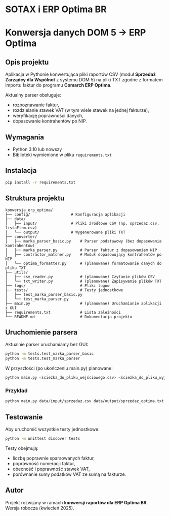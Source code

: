 # **SOTAX i ERP Optima BR**

# Konwersja danych DOM 5 → ERP Optima

## Opis projektu
Aplikacja w Pythonie konwertująca pliki raportów CSV (moduł **Sprzedaż Zarządcy dla Wspólnot** z systemu DOM 5) na pliki TXT zgodne z formatem importu faktur do programu **Comarch ERP Optima**.

Aktualny parser obsługuje:
- rozpoznawanie faktur,
- rozdzielanie stawek VAT (w tym wiele stawek na jednej fakturze),
- weryfikację poprawności danych,
- dopasowanie kontrahentów po NIP.

## Wymagania
- Python 3.10 lub nowszy
- Biblioteki wymienione w pliku `requirements.txt`

## Instalacja
```bash
pip install -r requirements.txt
```

## Struktura projektu
```
konwersja_erp_optima/
├── config/                  # Konfiguracja aplikacji
├── data/
│   ├── input/               # Pliki źródłowe CSV (np. sprzedaz.csv, listaFirm.csv)
│   └── output/              # Wygenerowane pliki TXT
├── converter/
│   ├── marka_parser_basic.py    # Parser podstawowy (bez dopasowania kontrahentów)
│   ├── marka_parser.py          # Parser faktur z dopasowaniem NIP
│   ├── contractor_matcher.py    # Moduł dopasowujący kontrahentów po NIP
│   └── optima_formatter.py      # (planowane) formatowanie danych do pliku TXT
├── utils/
│   ├── csv_reader.py            # (planowane) Czytanie plików CSV
│   └── txt_writer.py            # (planowane) Zapisywanie plików TXT
├── logs/                        # Pliki logów
├── tests/                       # Testy jednostkowe
│   ├── test_marka_parser_basic.py
│   └── test_marka_parser.py
├── main.py                      # (planowane) Uruchamianie aplikacji z GUI
├── requirements.txt             # Lista zależności
└── README.md                    # Dokumentacja projektu
```

## Uruchomienie parsera

Aktualnie parser uruchamiamy bez GUI:
```bash
python -m tests.test_marka_parser_basic
python -m tests.test_marka_parser
```

W przyszłości (po ukończeniu main.py) planowane:
```bash
python main.py <ścieżka_do_pliku_wejściowego.csv> <ścieżka_do_pliku_wyjściowego.txt>
```

### Przykład
```bash
python main.py data/input/sprzedaz.csv data/output/sprzedaz_optima.txt
```

## Testowanie

Aby uruchomić wszystkie testy jednostkowe:
```bash
python -m unittest discover tests
```

Testy obejmują:
- liczbę poprawnie sparsowanych faktur,
- poprawność numeracji faktur,
- obecność i poprawność stawek VAT,
- porównanie sumy podatków VAT ze sumą na fakturze.

## Autor
Projekt rozwijany w ramach **konwersji raportów dla ERP Optima BR**.  
Wersja robocza (kwiecień 2025).
